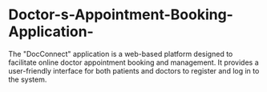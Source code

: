 # Doctor-s-Appointment-Booking-Application-
The "DocConnect" application is a web-based platform designed to facilitate online doctor appointment booking and management. It provides a user-friendly interface for both patients and doctors to register and log in to the system. 
